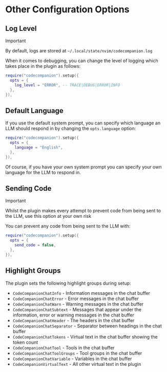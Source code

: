 # Other Configuration Options

## Log Level

> [!IMPORTANT]
> By default, logs are stored at `~/.local/state/nvim/codecompanion.log`

When it comes to debugging, you can change the level of logging which takes place in the plugin as follows:

```lua
require("codecompanion").setup({
  opts = {
    log_level = "ERROR", -- TRACE|DEBUG|ERROR|INFO
  },
}),
```

## Default Language

If you use the default system prompt, you can specify which language an LLM should respond in by changing the `opts.language` option:

```lua
require("codecompanion").setup({
  opts = {
    language = "English",
  },
}),
```

Of course, if you have your own system prompt you can specify your own language for the LLM to respond in.

## Sending Code

> [!IMPORTANT]
> Whilst the plugin makes every attempt to prevent code from being sent to the LLM, use this option at your own risk

You can prevent any code from being sent to the LLM with:

```lua
require("codecompanion").setup({
  opts = {
    send_code = false,
  },
}),
```
## Highlight Groups

The plugin sets the following highlight groups during setup:

- `CodeCompanionChatInfo` - Information messages in the chat buffer
- `CodeCompanionChatError` - Error messages in the chat buffer
- `CodeCompanionChatWarn` - Warning messages in the chat buffer
- `CodeCompanionChatSubtext` - Messages that appear under the information, error or warning messages in the chat buffer
- `CodeCompanionChatHeader` - The headers in the chat buffer
- `CodeCompanionChatSeparator` - Separator between headings in the chat buffer
- `CodeCompanionChatTokens` - Virtual text in the chat buffer showing the token count
- `CodeCompanionChatTool` - Tools in the chat buffer
- `CodeCompanionChatToolGroups` - Tool groups in the chat buffer
- `CodeCompanionChatVariable` - Variables in the chat buffer
- `CodeCompanionVirtualText` - All other virtual text in the plugin

